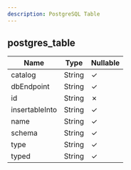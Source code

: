 ```yaml
---
description: PostgreSQL Table
---
```

postgres_table
--------------

| **Name**       | **Type** | **Nullable** |
| -------------- | -------- | ------------ |
| catalog        | String   | &check;      |
| dbEndpoint     | String   | &check;      |
| id             | String   | &cross;      |
| insertableInto | String   | &check;      |
| name           | String   | &check;      |
| schema         | String   | &check;      |
| type           | String   | &check;      |
| typed          | String   | &check;      |
